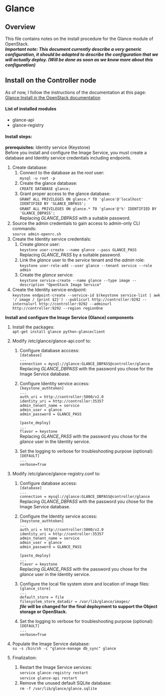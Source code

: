 # Glance

## Overview

This file contains notes on the install procedure for the Glance module of OpenStack.  
***Important note: This document currently describe a very generic configuration, it should be adapted to describe the configuration that we will actually deploy. (Will be done as soon as we know more about this configuration)***

## Install on the Controller node

As of now, I follow the instructions of the documentation at this page:  
[Glance Install in the OpenStack documentation](http://docs.openstack.org/juno/install-guide/install/apt/content/image-service-overview.html)

#### List of installed modules
- glance-api
- glance-registry

#### Install steps:
**prerequisites:** Identity service (Keystone)  
Before you install and configure the Image Service, you must create a database and Identity service credentials including endpoints.

1. Create database:
    1. Connect to the database as the _root_ user:  
    `mysql -u root -p`
    2. Create the glance database:  
    `CREATE DATABASE glance;`
    3. Grant proper access to the glance database:  
    `GRANT ALL PRIVILEGES ON glance.* TO 'glance'@'localhost' IDENTIFIED BY 'GLANCE_DBPASS';`  
  `GRANT ALL PRIVILEGES ON glance.* TO 'glance'@'%' IDENTIFIED BY 'GLANCE_DBPASS';`  
  Replacing _GLANCE_DBPASS_ with a suitable password.
2. Source the admin credentials to gain access to admin-only CLI commands:  
`source admin-openrc.sh`
3. Create the Identity service credentials:
    1. Create _glance_ user:  
    `keystone user-create --name glance --pass GLANCE_PASS`  
    Replacing _GLANCE_PASS_ by a suitable password.
    2. Link the _glance_ user to the _service_ tenant and the _admin_ role:  
    `keystone user-role-add --user glance --tenant service --role admin`
    3. Create the _glance_ service:  
    `keystone service-create --name glance --type image --description "OpenStack Image Service"`
4. Create the Identity service endpoint:  
`keystone endpoint-create --service-id $(keystone service-list | awk '/ image / {print $2}') --publicurl http://controller:9292 --internalurl http://controller:9292 --adminurl http://controller:9292 --region regionOne`

**Install and configure the Image Service (Glance) components**

1. Install the packages:  
`apt-get install glance python-glanceclient`
2. Modify /etc/glance/glance-api.conf to:
    1. Configure database acccess:  
    `[database]`  
    `...`  
    `connection = mysql://glance:GLANCE_DBPASS@controller/glance`  
    Replacing _GLANCE_DBPASS_ with the password you chose for the Image Service database.
    2. Configure Identity service access:  
    `[keystone_authtoken]`  
    `...`  
    `auth_uri = http://controller:5000/v2.0`  
    `identity_uri = http://controller:35357`  
    `admin_tenant_name = service`  
    `admin_user = glance`  
    `admin_password = GLANCE_PASS`  
      
        `[paste_deploy]`  
        `...`  
        `flavor = keystone`  
        Replacing _GLANCE_PASS_ with the password you chose for the _glance_ user in the Identity service.

    3. Set the logging to verbose for troubleshooting purpose (optional):
    `[DEFAULT]`  
    `...`  
    `verbose=True`
    
3. Modify /etc/glance/glance-registry.conf to:
    1. Configure database access:  
    `[database]`  
    `...`  
    `connection = mysql://glance:GLANCE_DBPASS@controller/glance`  
    Replacing _GLANCE_DBPASS_ with the password you chose for the Image Service database.
    2. Configure the Identity service access:  
    `[keystone_authtoken]`  
    `...`  
    `auth_uri = http://controller:5000/v2.0`  
    `identity_uri = http://controller:35357`  
    `admin_tenant_name = service`  
    `admin_user = glance`  
    `admin_password = GLANCE_PASS`  
    ` `  
    `[paste_deploy]`  
    `...`  
    `flavor = keystone`  
    Replacing _GLANCE_PASS_ with the password you chose for the _glance_ user in the Identity service.

    3. Configure the local file system store and location of image files:  
    `[glance_store]`  
    `...`  
    `default_store = file`  
    `filesystem_store_datadir = /var/lib/glance/images/`  
    **_file_ will be changed for the final deployment to support the Object storage or OpenStack.**
    
    4. Set the logging to verbose for troubleshooting purpose (optional):  
    `[DEFAULT]`  
    `...`  
    `verbose=True`
    
4. Populate the Image Service database:  
`su -s /bin/sh -c "glance-manage db_sync" glance`
5. Finalization:
    1. Restart the Image Service services:  
    `service glance-registry restart`  
    `service glance-api restart`
    2. Remove the unused default SQLite database:  
    `rm -f /var/lib/glance/glance.sqlite`
